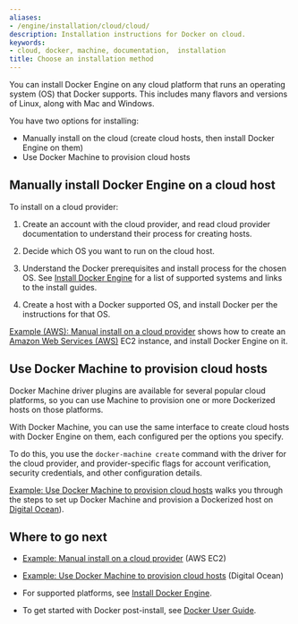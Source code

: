 ```yaml
---
aliases:
- /engine/installation/cloud/cloud/
description: Installation instructions for Docker on cloud.
keywords:
- cloud, docker, machine, documentation,  installation
title: Choose an installation method
---
```


You can install Docker Engine on any cloud platform that runs an operating system (OS) that Docker supports. This includes many flavors and versions of Linux, along with Mac and Windows.

You have two options for installing:

* Manually install on the cloud (create cloud hosts, then install Docker Engine on them)
* Use Docker Machine to provision cloud hosts

## Manually install Docker Engine on a cloud host

To install on a cloud provider:

1. Create an account with the cloud provider, and read cloud provider documentation to understand their process for creating hosts.

2. Decide which OS you want to run on the cloud host.

3. Understand the Docker prerequisites and install process for the chosen OS. See [Install Docker Engine](../index.md) for a list of supported systems and links to the install guides.

4. Create a host with a Docker supported OS, and install Docker per the instructions for that OS.

[Example (AWS): Manual install on a cloud provider](cloud-ex-aws.md) shows how to create an <a href="https://aws.amazon.com/" target="_blank"> Amazon Web Services (AWS)</a> EC2 instance, and install Docker Engine on it.


## Use Docker Machine to provision cloud hosts

Docker Machine driver plugins are available for several popular cloud platforms, so you can use Machine to provision one or more Dockerized hosts on those platforms.

With Docker Machine, you can use the same interface to create cloud hosts with Docker Engine on them, each configured per the options you specify.

To do this, you use the `docker-machine create` command with the driver for the cloud provider, and provider-specific flags for account verification, security credentials, and other configuration details.

[Example: Use Docker Machine to provision cloud hosts](cloud-ex-machine-ocean.md) walks you through the steps to set up Docker Machine and provision a Dockerized host on <a href="https://www.digitalocean.com/" target="_blank">Digital Ocean</a>).

## Where to go next
* [Example: Manual install on a cloud provider](cloud-ex-aws.md) (AWS EC2)

* [Example: Use Docker Machine to provision cloud hosts](cloud-ex-machine-ocean.md) (Digital Ocean)

* For supported platforms, see [Install Docker Engine](../index.md).

* To get started with Docker post-install, see [Docker User Guide](../../userguide/intro.md).
